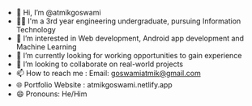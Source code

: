 - 👋 Hi, I’m @atmikgoswami
- 🧑‍🎓 I'm a 3rd year engineering undergraduate, pursuing Information Technology
- 👀 I’m interested in Web development, Android app development and Machine Learning
- 🌱 I’m currently looking for working opportunities to gain experience 
- 💞️ I’m looking to collaborate on real-world projects
- 📫 How to reach me : Email: goswamiatmik@gmail.com
- 🌐 Portfolio Website : atmikgoswami.netlify.app
- 😄 Pronouns: He/Him

<!---
atmikgoswami/atmikgoswami is a ✨ special ✨ repository because its `README.md` (this file) appears on your GitHub profile.
You can click the Preview link to take a look at your changes.
--->

